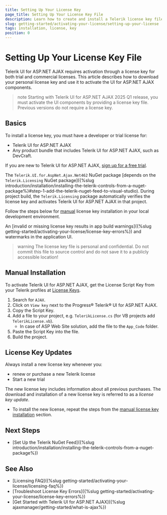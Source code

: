 ```yaml
---
title: Setting Up Your License Key
page_title: Setting Up Your License Key File
description: Learn how to create and install a Telerik license key file, which is required during application building and deployment.
slug: getting-started/activating-your-license/setting-up-your-license
tags: installation, license, key
position: 0
---
```


# Setting Up Your License Key File

Telerik UI for ASP.NET AJAX requires activation through a license key for both trial and commercial licenses. This article describes how to download your personal license key and use it to activate the UI for ASP.NET AJAX components.

>note Starting with Telerik UI for ASP.NET AJAX 2025 Q1 release, you must activate the UI components by providing a license key file. Previous versions do not require a license key.

## Basics

To install a license key, you must have a developer or trial license for:

* Telerik UI for ASP.NET AJAX
* Any product bundle that includes Telerik UI for ASP.NET AJAX, such as DevCraft.

If you are new to Telerik UI for ASP.NET AJAX, <a href="https://www.telerik.com/aspnet-ajax" target="_blank">sign up for a free trial</a>.

The `Telerik.UI.for.AspNet.Ajax.Net462` NuGet package [depends on the `Telerik.Licensing` NuGet package]({%slug introduction/installation/installing-the-telerik-controls-from-a-nuget-package%}#step-1-add-the-telerik-nuget-feed-to-visual-studio). During project build, the `Telerik.Licensing` package automatically verifies the license key and activates Telerik UI for ASP.NET AJAX in that project.

Follow the steps below for [manual](#manual-installation) license key installation in your local development environment. 

An [invalid or missing license key results in app build warnings]({%slug getting-started/activating-your-license/license-key-errors%}) and watermarks in the application UI.

>warning The license key file is personal and confidential. Do not commit this file to source control and do not save it to a publicly accessible location!

## Manual Installation

To activate Telerik UI for ASP.NET AJAX, get the License Script Key from your Telerik profiles at <a href="https://www.telerik.com/account/your-licenses/license-keys" target="_blank">License Keys</a>.

1. Search for `AJAX`.
2. Click on `View key` next to the Progress® Telerik® UI for ASP.NET AJAX.
3. Copy the Script Key.
4. Add a file to your project, e.g. `TelerikLicense.cs` (for VB projects add `TelerikLicense.vb`).
   -  In case of ASP Web Site solution, add the file to the `App_Code` folder.
5. Paste the Script Key into the file.
6. Build the project.

## License Key Updates

Always install a new license key whenever you:

* renew or purchase a new Telerik license
* Start a new trial

The new license key includes information about all previous purchases. The download and installation of a new license key is referred to as a *license key update*.

* To install the new license, repeat the steps from the [manual license key installation](#manual-installation) section.

## Next Steps

* [Set Up the Telerik NuGet Feed]({%slug introduction/installation/installing-the-telerik-controls-from-a-nuget-package%})

## See Also

* [Licensing FAQ]({%slug getting-started/activating-your-license/licensing-faq%})
* [Troubleshoot License Key Errors]({%slug getting-started/activating-your-license/license-key-errors%})
* [Get Started with Telerik UI for ASP.NET AJAX]({%slug ajaxmanager/getting-started/what-is-ajax%})
